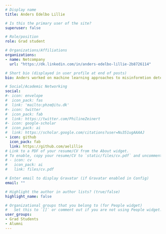 ```yaml
---
# Display name
title: Anders Edelbo Lillie

# Is this the primary user of the site?
superuser: false

# Role/position
role: Grad student

# Organizations/Affiliations
organizations:
- name: Netcompany
  url: "https://dk.linkedin.com/in/anders-edelbo-lillie-2b8726114"

# Short bio (displayed in user profile at end of posts)
bio: Anders worked on machine learning approaches to misinformtion detection in non-privileged languages.

# Social/Academic Networking
social:
#- icon: envelope
#  icon_pack: fas
#  link: 'mailto:phze@itu.dk'
#- icon: twitter
#  icon_pack: fab
#  link: https://twitter.com/PhilineZeinert
#- icon: google-scholar
#  icon_pack: ai
#  link: https://scholar.google.com/citations?user=Nu351ugAAAAJ
- icon: github
  icon_pack: fab
  link: https://github.com/aelillie
# Link to a PDF of your resume/CV from the About widget.
# To enable, copy your resume/CV to `static/files/cv.pdf` and uncomment the lines below.
# - icon: cv
#   icon_pack: ai
#   link: files/cv.pdf

# Enter email to display Gravatar (if Gravatar enabled in Config)
email: ""

# Highlight the author in author lists? (true/false)
highlight_name: false

# Organizational groups that you belong to (for People widget)
#   Set this to `[]` or comment out if you are not using People widget.
user_groups:
- Grad Students
- Alumni
---
```


